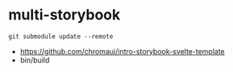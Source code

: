 # multi-storybook

```shell
git submodule update --remote
```

- https://github.com/chromaui/intro-storybook-svelte-template
- bin/build
